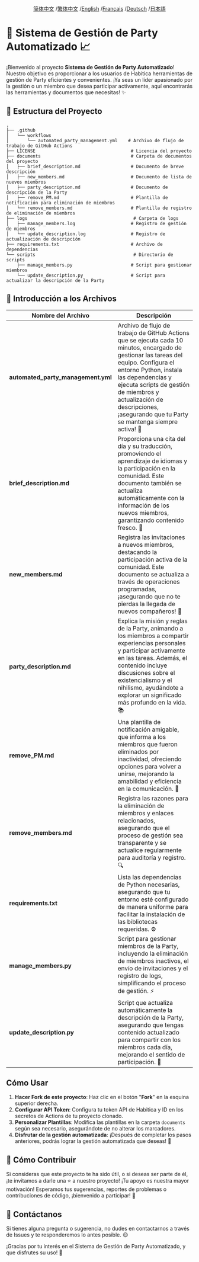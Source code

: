 <div align="center">

[简体中文](/README.md) /[繁体中文](/README/README_zh-TW.md) /[English](/README/README_en.md) /[Français](/README/README_fr.md) /[Deutsch](/README/README_de.md) /[日本語](/README/README_ja.md)

</div>

# 🎉 Sistema de Gestión de Party Automatizado 📈

¡Bienvenido al proyecto **Sistema de Gestión de Party Automatizado**! Nuestro objetivo es proporcionar a los usuarios de Habitica herramientas de gestión de Party eficientes y convenientes. ¡Ya seas un líder apasionado por la gestión o un miembro que desea participar activamente, aquí encontrarás las herramientas y documentos que necesitas! ✨

## 🚀 Estructura del Proyecto

```
.
├── .github
│   └── workflows
│       └── automated_party_management.yml    # Archivo de flujo de trabajo de GitHub Actions
├── LICENSE                                    # Licencia del proyecto
├── documents                                  # Carpeta de documentos del proyecto
│   ├── brief_description.md                   # Documento de breve descripción 
│   ├── new_members.md                         # Documento de lista de nuevos miembros 
│   ├── party_description.md                   # Documento de descripción de la Party 
│   ├── remove_PM.md                           # Plantilla de notificación para eliminación de miembros 
│   └── remove_members.md                      # Plantilla de registro de eliminación de miembros 
├── logs                                        # Carpeta de logs
│   ├── manage_members.log                     # Registro de gestión de miembros
│   └── update_description.log                 # Registro de actualización de descripción
├── requirements.txt                           # Archivo de dependencias 
└── scripts                                     # Directorio de scripts
    ├── manage_members.py                      # Script para gestionar miembros 
    └── update_description.py                  # Script para actualizar la descripción de la Party 
```

## 📄 Introducción a los Archivos

| Nombre del Archivo                        | Descripción                                                 |
|---------------------------------------|------------------------------------------------------------|
| **automated_party_management.yml**    | Archivo de flujo de trabajo de GitHub Actions que se ejecuta cada 10 minutos, encargado de gestionar las tareas del equipo. Configura el entorno Python, instala las dependencias y ejecuta scripts de gestión de miembros y actualización de descripciones, ¡asegurando que tu Party se mantenga siempre activa! 🎯 |
| **brief_description.md**              | Proporciona una cita del día y su traducción, promoviendo el aprendizaje de idiomas y la participación en la comunidad. Este documento también se actualiza automáticamente con la información de los nuevos miembros, garantizando contenido fresco. 🌱 |
| **new_members.md**                    | Registra las invitaciones a nuevos miembros, destacando la participación activa de la comunidad. Este documento se actualiza a través de operaciones programadas, ¡asegurando que no te pierdas la llegada de nuevos compañeros! 👥 |
| **party_description.md**              | Explica la misión y reglas de la Party, animando a los miembros a compartir experiencias personales y participar activamente en las tareas. Además, el contenido incluye discusiones sobre el existencialismo y el nihilismo, ayudándote a explorar un significado más profundo en la vida. 📚 |
| **remove_PM.md**                      | Una plantilla de notificación amigable, que informa a los miembros que fueron eliminados por inactividad, ofreciendo opciones para volver a unirse, mejorando la amabilidad y eficiencia en la comunicación. 🤝 |
| **remove_members.md**                 | Registra las razones para la eliminación de miembros y enlaces relacionados, asegurando que el proceso de gestión sea transparente y se actualice regularmente para auditoría y registro. 🔍 |
| **requirements.txt**                  | Lista las dependencias de Python necesarias, asegurando que tu entorno esté configurado de manera uniforme para facilitar la instalación de las bibliotecas requeridas. ⚙️ |
| **manage_members.py**                 | Script para gestionar miembros de la Party, incluyendo la eliminación de miembros inactivos, el envío de invitaciones y el registro de logs, simplificando el proceso de gestión. ⚡️ |
| **update_description.py**             | Script que actualiza automáticamente la descripción de la Party, asegurando que tengas contenido actualizado para compartir con los miembros cada día, mejorando el sentido de participación. 🌟 |

## Cómo Usar

1. **Hacer Fork de este proyecto**: Haz clic en el botón "**Fork**" en la esquina superior derecha.
2. **Configurar API Token**: Configura tu token API de Habitica y ID en los secretos de Actions de tu proyecto clonado.
3. **Personalizar Plantillas**: Modifica las plantillas en la carpeta `documents` según sea necesario, asegurándote de no alterar los marcadores.
4. **Disfrutar de la gestión automatizada**: ¡Después de completar los pasos anteriores, podrás lograr la gestión automatizada que deseas! 🚀

## 🌟 Cómo Contribuir

Si consideras que este proyecto te ha sido útil, o si deseas ser parte de él, ¡te invitamos a darle una ⭐️ a nuestro proyecto! ¡Tu apoyo es nuestra mayor motivación! Esperamos tus sugerencias, reportes de problemas o contribuciones de código, ¡bienvenido a participar! 💪

## 📧 Contáctanos

Si tienes alguna pregunta o sugerencia, no dudes en contactarnos a través de Issues y te responderemos lo antes posible. 😉 

¡Gracias por tu interés en el Sistema de Gestión de Party Automatizado, y que disfrutes su uso! 🎉
